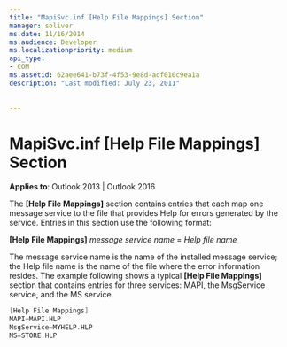 ```yaml
---
title: "MapiSvc.inf [Help File Mappings] Section"
manager: soliver
ms.date: 11/16/2014
ms.audience: Developer
ms.localizationpriority: medium
api_type:
- COM
ms.assetid: 62aee641-b73f-4f53-9e8d-adf010c9ea1a
description: "Last modified: July 23, 2011"
 
 
---
```


# MapiSvc.inf [Help File Mappings] Section

  
  
**Applies to**: Outlook 2013 | Outlook 2016 
  
The **[Help File Mappings]** section contains entries that each map one message service to the file that provides Help for errors generated by the service. Entries in this section use the following format: 
  
 **[Help File Mappings]** _message service name_ =  _Help file name_
  
The message service name is the name of the installed message service; the Help file name is the name of the file where the error information resides. The example following shows a typical **[Help File Mappings]** section that contains entries for three services: MAPI, the MsgService service, and the MS service. 
  
```cpp
[Help File Mappings]
MAPI=MAPI.HLP
MsgService=MYHELP.HLP
MS=STORE.HLP

```


